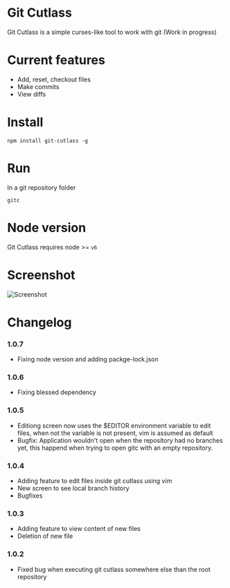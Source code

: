 # Git Cutlass

Git Cutlass is a simple curses-like tool to work with git (Work in progress)

# Current features

- Add, reset, checkout files
- Make commits
- View diffs

# Install

```
npm install git-cutlass -g
```

# Run
In a git repository folder
```
gitc
```

# Node version

Git Cutlass requires node >= `v6`

# Screenshot
![Screenshot](http://erickzanardo.github.io/git-cutlass/gitcutlass.png)

# Changelog

### 1.0.7

- Fixing node version and adding packge-lock.json

### 1.0.6

- Fixing blessed dependency

### 1.0.5

- Editiong screen now uses the $EDITOR environment variable to edit files, when not the variable is not present, vim is assumed as default
- Bugfix: Application wouldn't open when the repository had no branches yet, this happend when trying to open gitc with an empty repository.

### 1.0.4

- Adding feature to edit files inside git cutlass using vim
- New screen to see local branch history 
- Bugfixes

### 1.0.3

- Adding feature to view content of new files
- Deletion of new file

### 1.0.2

- Fixed bug when executing git cutlass somewhere else than the root repository


